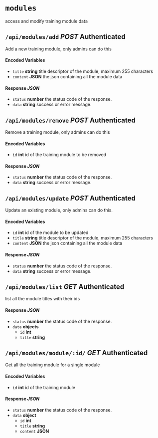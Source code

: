 # `modules`
access and modify training module data

## `/api/modules/add` *POST* **Authenticated**
Add a new training module, only admins can do this

#### Encoded Variables 
* `title` **string** title descriptor of the module, maximum 255 characters 
* `content` **JSON** the json containing all the module data

#### Response *JSON*
* `status` **number** the status code of the response.
* `data` **string** success or error message.


## `/api/modules/remove` *POST* **Authenticated**
Remove a training module, only admins can do this

#### Encoded Variables 
* `id` **int** id of the training module to be removed

#### Response *JSON*
* `status` **number** the status code of the response.
* `data` **string** success or error message.


## `/api/modules/update` *POST* **Authenticated**
Update an existing module, only admins can do this.

#### Encoded Variables 
* `id` **int** id of the module to be updated
* `title` **string** title descriptor of the module, maximum 255 characters 
* `content` **JSON** the json containing all the module data

#### Response *JSON*
* `status` **number** the status code of the response.
* `data` **string** success or error message.


## `/api/modules/list` *GET* **Authenticated**
list all the module titles with their ids 

#### Response *JSON*
* `status` **number** the status code of the response.
* `data` **objects**
	* `id` **int**
	* `title` **string**

## `/api/modules/module/:id/` *GET* **Authenticated**
Get all the training module for a single module

#### Encoded Variables 
* `id` **int** id of the training module

#### Response *JSON*
* `status` **number** the status code of the response.
* `data` **object**
	* `id` **int**
	* `title` **string**
	* `content` **JSON**